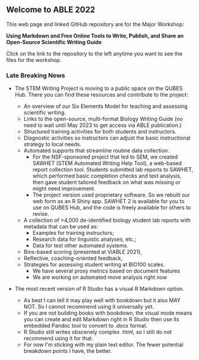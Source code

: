 ## Welcome to ABLE 2022

This web page and linked GitHub repository are for the Major Workshop:

**Using Markdown and Free Online Tools to Write, Publish, and Share an Open-Source Scientific Writing Guide**

Click on the link to the repository to the left anytime you want to see the files for the workshop.

### Late Breaking News

* The STEM Writing Project is moving to a public space on the QUBES Hub. There you can find these resources and contribute to the project:
    + An overview of our Six Elements Model for teaching and assessing scientific writing.
    + Links to the open-source, multi-format Biology Writing Guide (no need to wait until May 2023 to get access via ABLE publication.)
    + Structured training activities for both students and instructors. 
    + Diagnostic activities so instructors can adjust the basic instructional strategy to local needs.
    + Automated supports that streamline routine data collection. 
        - For the NSF-sponsored project that led to SEM, we created SAWHET (STEM Automated Writing Help Tool), a web-based report collection tool. Students submitted lab reports to SAWHET, which performed basic completion checks and text analysis, then gave student tailored feedback on what was missing or might need improvement.
        - The project version used proprietary software. So we rebuilt our web form as an R Shiny app.
        SAWHET 2 is available for you to use on QUBES Hub, and the code is freely available for others to revise.
    + A collection of >4,000 de-identified biology student lab reports with metadata that can be used as:
        - Examples for training instructors; 
        - Research data for linguistic analyses, etc.;
        - Data for test other automated systems.
    + Bins-based scoring (presented at ViABLE 2021),
    + Reflective, coaching-oriented feedback,
    + Strategies for assessing student writing at BIO100 scales. 
        - We have several proxy metrics based on document features
        - We are working on automated move analysis right now

* The most recent version of R Studio has a visual R Markdown option. 
    + As best I can tell it may play well with bookdown but it also MAY NOT. So I cannot recommend using it universally yet. 
    + If you are not building books with bookdown, the visual mode means you can create and edit Markdown right in R Studio then use its embedded Pandoc tool to convert to .docx format. 
    + R Studio still writes obscenely complex .html, so I still do not recommend using it for that.
    + For now I'm sticking with my plain text editor. The fewer potential breakdown points I have, the better.
